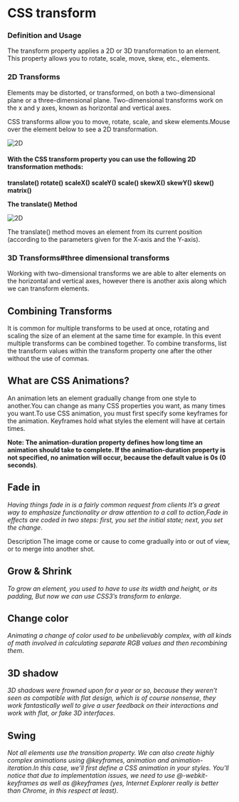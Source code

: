 # CSS transform

### Definition and Usage
The transform property applies a 2D or 3D transformation to an element. This property allows you to rotate, scale, move, skew, etc., elements.


### 2D Transforms
Elements may be distorted, or transformed, on both a two-dimensional plane or a three-dimensional plane. Two-dimensional transforms work on the x and y axes, known as horizontal and vertical axes.

CSS transforms allow you to move, rotate, scale, and skew elements.Mouse over the element below to see a 2D transformation.


![2D](https://www.onlinecodingtutorials.com/images/2d2.jpg)










#### With the CSS transform property you can use the following 2D transformation methods:

**translate()
rotate()
scaleX()
scaleY()
scale()
skewX()
skewY()
skew()
matrix()**



**The translate() Method**

![2D](https://www.w3schools.com/Css/transform_translate.gif)


The translate() method moves an element from its current position (according to the parameters given for the X-axis and the Y-axis).


### 3D Transforms#three dimensional transforms
Working with two-dimensional transforms we are able to alter elements on the horizontal and vertical axes, however there is another axis along which we can transform elements. 



## Combining Transforms
It is common for multiple transforms to be used at once, rotating and scaling the size of an element at the same time for example. In this event multiple transforms can be combined together. To combine transforms, list the transform values within the transform property one after the other without the use of commas.


## What are CSS Animations?

An animation lets an element gradually change from one style to another.You can change as many CSS properties you want, as many times you want.To use CSS animation, you must first specify some keyframes for the animation. Keyframes hold what styles the element will have at certain times.


**Note: The animation-duration property defines how long time an animation should take to complete. If the animation-duration property is not specified, no animation will occur, because the default value is 0s (0 seconds)**.






## Fade in
_Having things fade in is a fairly common request from clients It’s a great way to emphasize functionality or draw attention to a call to action,Fade in effects are coded in two steps: first, you set the initial state; next, you set the change_.

Description
The image come or cause to come gradually into or out of view, or to merge into another shot.



## Grow & Shrink
_To grow an element, you used to have to use its width and height, or its padding, But now we can use CSS3’s transform to enlarge_.


## Change color
_Animating a change of color used to be unbelievably complex, with all kinds of math involved in calculating separate RGB values and then recombining them_.


## 3D shadow
_3D shadows were frowned upon for a year or so, because they weren’t seen as compatible with flat design, which is of course nonsense, they work fantastically well to give a user feedback on their interactions and work with flat, or fake 3D interfaces_.


## Swing
_Not all elements use the transition property. We can also create highly complex animations using @keyframes, animation and animation-iteration.In this case, we’ll first define a CSS animation in your styles. You’ll notice that due to implementation issues, we need to use @-webkit-keyframes as well as @keyframes (yes, Internet Explorer really is better than Chrome, in this respect at least)_.



 


